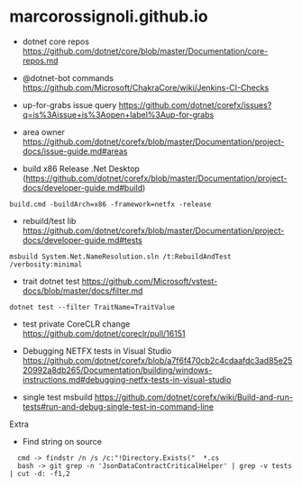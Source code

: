 # marcorossignoli.github.io
* dotnet core repos https://github.com/dotnet/core/blob/master/Documentation/core-repos.md

* @dotnet-bot commands https://github.com/Microsoft/ChakraCore/wiki/Jenkins-CI-Checks

* up-for-grabs issue query https://github.com/dotnet/corefx/issues?q=is%3Aissue+is%3Aopen+label%3Aup-for-grabs

* area owner https://github.com/dotnet/corefx/blob/master/Documentation/project-docs/issue-guide.md#areas

* build x86 Release .Net Desktop (https://github.com/dotnet/corefx/blob/master/Documentation/project-docs/developer-guide.md#build)

```
build.cmd -buildArch=x86 -framework=netfx -release
```

* rebuild/test lib https://github.com/dotnet/corefx/blob/master/Documentation/project-docs/developer-guide.md#tests
```
msbuild System.Net.NameResolution.sln /t:RebuildAndTest /verbosity:minimal
```
* trait dotnet test https://github.com/Microsoft/vstest-docs/blob/master/docs/filter.md
```
dotnet test --filter TraitName=TraitValue
```

* test private CoreCLR change https://github.com/dotnet/coreclr/pull/16151

* Debugging NETFX tests in Visual Studio https://github.com/dotnet/corefx/blob/a7f6f470cb2c4cdaafdc3ad85e2520992a8db265/Documentation/building/windows-instructions.md#debugging-netfx-tests-in-visual-studio

* single test msbuild https://github.com/dotnet/corefx/wiki/Build-and-run-tests#run-and-debug-single-test-in-command-line

Extra

* Find string on source
```
  cmd -> findstr /n /s /c:"!Directory.Exists("  *.cs  
  bash -> git grep -n 'JsonDataContractCriticalHelper' | grep -v tests | cut -d: -f1,2 
```
